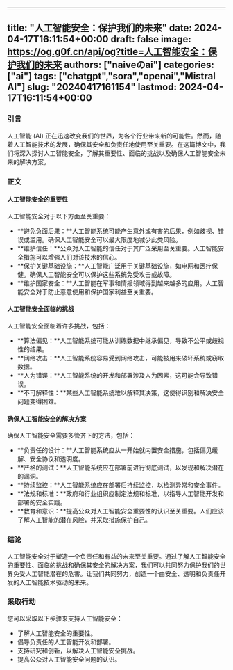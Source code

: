 
---
title: "人工智能安全：保护我们的未来"
date: 2024-04-17T16:11:54+00:00
draft: false
image: https://og.g0f.cn/api/og?title=人工智能安全：保护我们的未来
authors: ["naiveのai"]
categories: ["ai"]
tags: ["chatgpt","sora","openai","Mistral AI"]
slug: "20240417161154"
lastmod: 2024-04-17T16:11:54+00:00
---
### 引言

人工智能 (AI) 正在迅速改变我们的世界，为各个行业带来新的可能性。然而，随着人工智能技术的发展，确保其安全和负责任地使用至关重要。在这篇博文中，我们将深入探讨人工智能安全，了解其重要性、面临的挑战以及确保人工智能安全未来的解决方案。

### 正文

#### 人工智能安全的重要性

人工智能安全对于以下方面至关重要：

* **避免负面后果：**人工智能系统可能产生意外或有害的后果，例如歧视、错误或滥用。确保人工智能安全可以最大限度地减少此类风险。
* **维护信任：**公众对人工智能的信任对于其广泛采用至关重要。人工智能安全措施可以增强人们对该技术的信心。
* **保护关键基础设施：**人工智能广泛用于关键基础设施，如电网和医疗保健。确保人工智能安全可以保护这些系统免受攻击或故障。
* **维护国家安全：**人工智能在军事和情报领域得到越来越多的应用。人工智能安全对于防止恶意使用和保护国家利益至关重要。

#### 人工智能安全面临的挑战

人工智能安全面临着许多挑战，包括：

* **算法偏见：**人工智能系统可能从训练数据中继承偏见，导致不公平或歧视性的结果。
* **网络攻击：**人工智能系统容易受到网络攻击，可能被用来破坏系统或窃取数据。
* **人为错误：**人工智能系统的开发和部署涉及人为因素，这可能会导致错误。
* **不可解释性：**某些人工智能系统难以解释其决策，这使得识别和解决安全问题变得困难。

#### 确保人工智能安全的解决方案

确保人工智能安全需要多管齐下的方法，包括：

* **负责任的设计：**人工智能系统应从一开始就内置安全措施，包括偏见缓解、安全协议和透明度。
* **严格的测试：**人工智能系统应在部署前进行彻底测试，以发现和解决潜在的漏洞。
* **持续监控：**人工智能系统应在部署后持续监控，以检测异常和安全事件。
* **法规和标准：**政府和行业组织应制定法规和标准，以指导人工智能开发和部署的安全实践。
* **教育和意识：**提高公众对人工智能安全重要性的认识至关重要。人们应该了解人工智能的潜在风险，并采取措施保护自己。

### 结论

人工智能安全对于塑造一个负责任和有益的未来至关重要。通过了解人工智能安全的重要性、面临的挑战和确保其安全的解决方案，我们可以共同努力保护我们的世界免受人工智能潜在的危害。让我们共同努力，创造一个由安全、透明和负责任开发的人工智能技术驱动的未来。

### 采取行动

您可以采取以下步骤来支持人工智能安全：

* 了解人工智能安全的重要性。
* 倡导负责任的人工智能开发和部署。
* 支持研究和创新，以解决人工智能安全挑战。
* 提高公众对人工智能安全问题的认识。